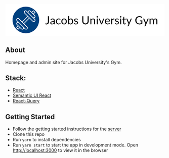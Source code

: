 <p align="center">
  <img src="./public/logo.svg">
</p>

## About

Homepage and admin site for Jacobs University's Gym.

## Stack:

- [React](https://github.com/facebook/react)
- [Semantic UI React](https://github.com/Semantic-Org/Semantic-UI-React)
- [React-Query](https://github.com/tannerlinsley/react-query)

## Getting Started

- Follow the getting started instructions for the [server](https://github.com/luke-rucker/gym-server)
- Clone this repo
- Run `yarn` to install dependencies
- Run `yarn start` to start the app in development mode. Open [http://localhost:3000](http://localhost:3000) to view it in the browser
